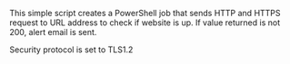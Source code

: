 This simple script creates a PowerShell job that sends HTTP and HTTPS request to URL address to check if website is up. If value returned is not 200, alert email is sent. 

Security protocol is set to TLS1.2

